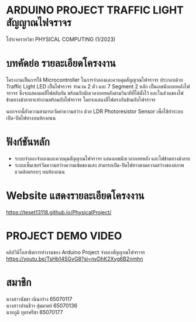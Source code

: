# ARDUINO PROJECT TRAFFIC LIGHT สัญญาณไฟจราจร
โปรเจครายวิชา PHYSICAL COMPUTING (1/2023)

# บทคัดย่อ รายละเอียดโครงงาน
โครงงานเป็นการใช้ Microcontroller ในการจำลองและควบคุมสัญญาณไฟจราจร
ประกอบด้วย Traffic Light LED เป็นไฟจราจร จำนวน 2 ตัว และ 7 Segment 2 หลัก
เป็นเลขนับถอยหลังไฟจราจร ซึ่งจะแสดงผลสีไฟสลับกัน พร้อมกับนับเวลาถอยหลังตามวินาทีที่ได้ตั้งไว้ 
และในส่วนของไฟข้ามทางม้าลายจะทำงานพร้อมกับไฟจราจร โดยจะแสดงสีไฟตรงกันข้ามกับไฟจราจร

นอกจากนี้ยังความสามารถวัดค่าความสว่าง ด้วย LDR Photoresistor Sensor
เพื่อใช้ทำระบบเปิด-ปิดไฟทางบนท้องถนน

# ฟังก์ชันหลัก
- ระบบจำลองจำลองและควบคุมสัญญาณไฟจราจร แสดงเลขนับเวลาถอยหลัง
และไฟข้ามทางม้าลาย
- ระบบเซ็นเซอร์วัดความสว่างความเข้มของแสง สามารถเปิด-ปิดไฟทางตามความสว่างของสภาพแวดล้อมรอบๆ บนท้องถนน

# Website แสดงรายละเอียดโครงงาน
https://teset13118.github.io/PhysicalProject/


# PROJECT DEMO VIDEO
คลิปวิดีโอสาธิตการทำงานของ Arduino Project จำลองสัญญาณไฟจราจร <br>
https://youtu.be/TsHb14SGvG8?si=nyDhK2Xyg6B2nmhn

# สมาชิก
นางสาวนัชชา เนินกร่าง 65070117 <br>
นางสาวปานชีวา สุ่มมาตย์ 65070136  <br>
นายภูมิ บุตรศรีชา 65070177  <br>

